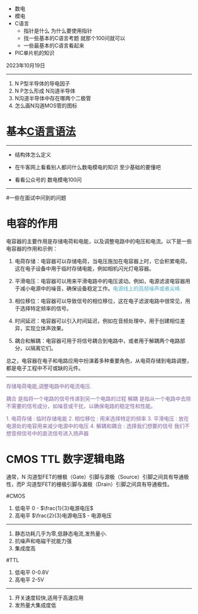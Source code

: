 - 数电
- 模电
- C语言
	- 指针是什么 为什么要使用指针
	- 找一些基本的C语言考题 就那个100问就可以
	- 一些最基本的C语言看起来
- PIC单片机的知识

2023年10月19日
___
1. N P型半导体的导电因子
2. N P怎么形成 N沟道半导体
3. N沟道半导体中存在哪两个二极管
4. 怎么画N沟道MOS管的图标




# 基本[C语言语法](https://www.runoob.com/cprogramming/c-tutorial.html)
___
- 结构体怎么定义



- 在牛客网上看看别人都问什么数电模电的知识 至少基础的要懂吧
- 看看公众号的 数电模电100问


___

#一些在面试中问到的问题
# 电容的作用
电容器的主要作用是存储电荷和电能，以及调整电路中的电压和电流。以下是一些电容器的作用和示例：

1. 电荷存储：电容器可以存储电荷，当电压施加在电容器上时，它会积累电荷。这在电子设备中用于临时存储电能，例如相机闪光灯电容器。
    
2. 平滑电压：电容器可以用来平滑电路中的电压波动。例如，电源滤波电容器用于减小电源中的噪音，确保设备稳定工作。<font color="#4bacc6">电源线上的高频噪声或者尖峰.</font>
    
3. 相位移位：电容器可以导致信号的相位移位，这在电子滤波电路中很常见，用于选择特定频率的信号。
    
4. 时间延迟：电容器可以引入时间延迟，例如在音频处理中，用于创建相位差异，实现立体声效果。
    
5. 耦合和解耦：电容器可用于将信号耦合到电路中，或者用于解耦两个电路部分，以隔离它们。
    

总之，电容器在电子和电路应用中扮演着多种重要角色，从电荷存储到电路调整，都是电子工程中不可或缺的元件。

___
<font color="#8064a2">存储电荷电能,调整电路中的电流电压.</font>

<font color="#8064a2">耦合 是指将一个电路的信号传递到另一个电路的过程</font>
<font color="#8064a2">解耦 是指从一个电路中去除不需要的信号成分，如噪音或干扰，以确保电路的稳定性和性能。</font>

<font color="#8064a2">1. 电荷存储 : 临时存储电能</font>
<font color="#8064a2">2. 相位移位 : 用来选择特定的频率</font>
<font color="#8064a2">3. 平滑电压 : 放在电源处的电容用来减少电源中的电压</font>
<font color="#8064a2">4. 解耦和耦合 : 选择我们想要的信号 我们不想音频信号中的直流信号进入扬声器</font>


#  CMOS TTL 数字逻辑电路

通常，N 沟道型FET的栅极（Gate）引脚与源极（Source）引脚之间具有导通极性，而P 沟道型FET的栅极引脚与漏极（Drain）引脚之间具有导通极性。

#CMOS
1. 低电平 0 - $\frac{1}{3}电源电压$
2. 高电平  $\frac{2}{3}电源电压$ - 电源电压
___
1. 静态功耗几乎为零,低静态电流,发热量小.
2. 抗噪声和电磁干扰能力强
3. 集成度高

#TTL
1. 低电平 0-0.8V
2. 高电平 2-5V
___
1. 开关速度较快,适用于高速应用
2. 发热量大集成度低
